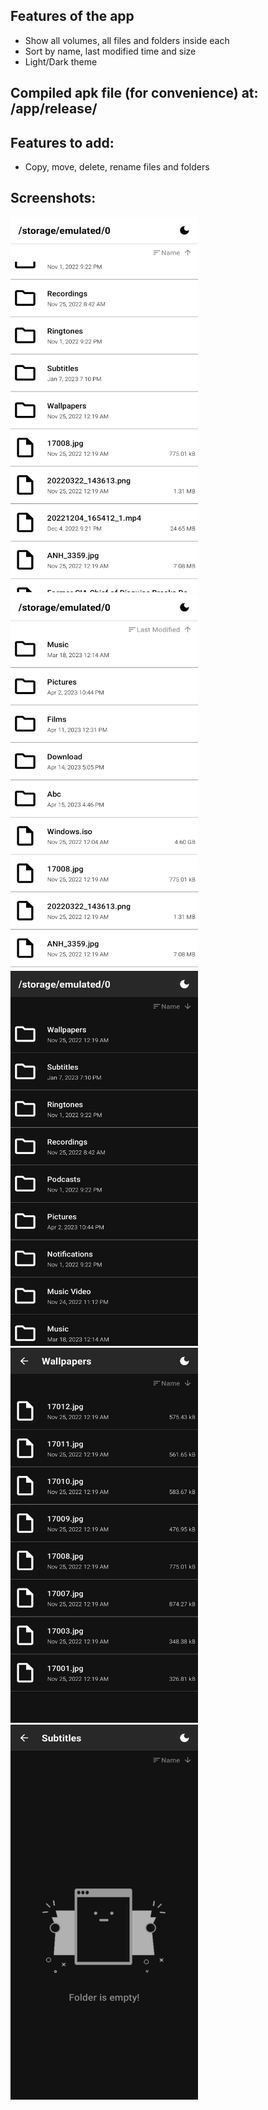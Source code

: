 ## Features of the app

- Show all volumes, all files and folders inside each
- Sort by name, last modified time and size
- Light/Dark theme

## Compiled apk file (for convenience) at: /app/release/

## Features to add:

- Copy, move, delete, rename files and folders

## Screenshots:

<p align="left">
    <img src="screenshots/screenshots_2.jpg" width="300" height="600">
    <img src="screenshots/screenshots_3.jpg" width="300" height="600">
    <img src="screenshots/screenshots_4.jpg" width="300" height="600">
    <img src="screenshots/screenshots_5.jpg" width="300" height="600">
    <img src="screenshots/screenshots_1.jpg" width="300" height="600">
</p>